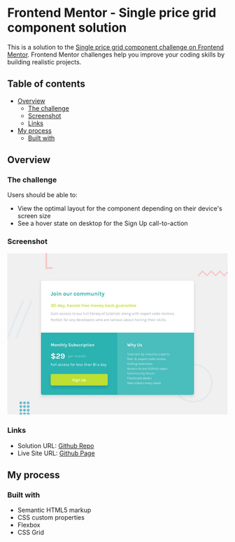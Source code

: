 # Frontend Mentor - Single price grid component solution

This is a solution to the [Single price grid component challenge on Frontend Mentor](https://www.frontendmentor.io/challenges/single-price-grid-component-5ce41129d0ff452fec5abbbc). Frontend Mentor challenges help you improve your coding skills by building realistic projects.

## Table of contents

- [Overview](#overview)
  - [The challenge](#the-challenge)
  - [Screenshot](#screenshot)
  - [Links](#links)
- [My process](#my-process)
  - [Built with](#built-with)

## Overview

### The challenge

Users should be able to:

- View the optimal layout for the component depending on their device's screen size
- See a hover state on desktop for the Sign Up call-to-action

### Screenshot

![screenshot preview](./images/desktop-preview.jpg)

### Links

- Solution URL: [Github Repo](https://github.com/MATBMS/single-price-grid-component)
- Live Site URL: [Github Page](https://matbms.github.io/single-price-grid-component/)

## My process

### Built with

- Semantic HTML5 markup
- CSS custom properties
- Flexbox
- CSS Grid
